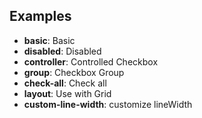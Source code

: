 ## Examples

- **basic**: Basic
- **disabled**: Disabled
- **controller**: Controlled Checkbox
- **group**: Checkbox Group
- **check-all**: Check all
- **layout**: Use with Grid
- **custom-line-width**: customize lineWidth
